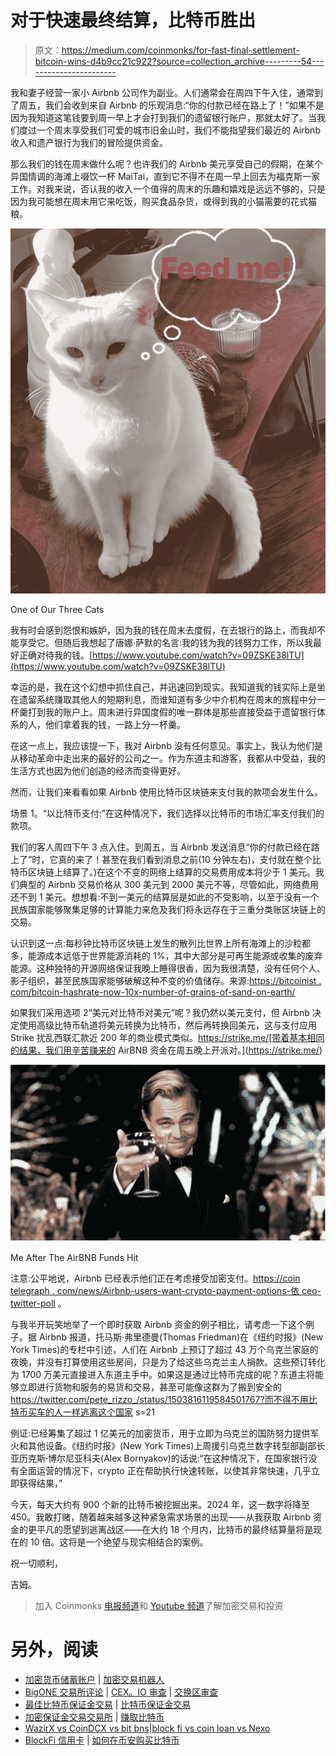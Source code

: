 # 对于快速最终结算，比特币胜出

> 原文：<https://medium.com/coinmonks/for-fast-final-settlement-bitcoin-wins-d4b9cc21c922?source=collection_archive---------54----------------------->

我和妻子经营一家小 Airbnb 公司作为副业。人们通常会在周四下午入住，通常到了周五，我们会收到来自 Airbnb 的乐观消息:“你的付款已经在路上了！”如果不是因为我知道这笔钱要到周一早上才会打到我们的遗留银行账户，那就太好了。当我们度过一个周末享受我们可爱的城市旧金山时，我们不能指望我们最近的 Airbnb 收入和遗产银行为我们的冒险提供资金。

那么我们的钱在周末做什么呢？也许我们的 Airbnb 美元享受自己的假期，在某个异国情调的海滩上啜饮一杯 MaiTai，直到它不得不在周一早上回去为福克斯一家工作。对我来说，否认我的收入一个值得的周末的乐趣和嬉戏是远远不够的，只是因为我可能想在周末用它来吃饭，购买食品杂货，或得到我的小猫需要的花式猫粮。

![](img/e0d2d149f3b982321f52364b8964273d.png)

One of Our Three Cats

我有时会感到怨恨和嫉妒，因为我的钱在周末去度假，在去银行的路上，而我却不能享受它。但随后我想起了唐娜·萨默的名言:我的钱为我的钱努力工作，所以我最好正确对待我的钱。[https://www.youtube.com/watch?v=09ZSKE38lTU](https://www.youtube.com/watch?v=09ZSKE38lTU)

幸运的是，我在这个幻想中抓住自己，并迅速回到现实。我知道我的钱实际上是坐在遗留系统赚取其他人的短期利息，而谁知道有多少中介机构在周末的旅程中分一杯羹打到我的账户上。周末进行异国度假的唯一群体是那些直接受益于遗留银行体系的人，他们拿着我的钱，一路上分一杯羹。

在这一点上，我应该提一下，我对 Airbnb 没有任何意见。事实上，我认为他们是从移动革命中走出来的最好的公司之一。作为东道主和游客，我都从中受益，我的生活方式也因为他们创造的经济而变得更好。

然而，让我们来看看如果 Airbnb 使用比特币区块链来支付我的款项会发生什么。

场景 1。“以比特币支付:”在这种情况下，我们选择以比特币的市场汇率支付我们的款项。

我们的客人周四下午 3 点入住。到周五，当 Airbnb 发送消息“你的付款已经在路上了”时，它真的来了！甚至在我们看到消息之前(10 分钟左右)，支付就在整个比特币区块链上结算了。)在这个不变的网络上结算的交易费用成本将少于 1 美元。我们典型的 Airbnb 交易价格从 300 美元到 2000 美元不等，尽管如此，网络费用还不到 1 美元。想想看:不到一美元的结算层是如此的不受影响，以至于没有一个民族国家能够聚集足够的计算能力来危及我们将永远存在于三重分类账区块链上的交易。

认识到这一点:每秒钟比特币区块链上发生的散列比世界上所有海滩上的沙粒都多，能源成本远低于世界能源消耗的 1%，其中大部分是可再生能源或收集的废弃能源。这种独特的开源网络保证我晚上睡得很香，因为我很清楚，没有任何个人、影子组织，甚至民族国家能够破解这种不变的价值储存。来源:[https://bitcoinist . com/bitcoin-hashrate-now-10x-number-of-grains-of-sand-on-earth/](https://bitcoinist.com/bitcoin-hashrate-now-10x-number-of-grains-of-sand-on-earth/)

如果我们采用选项 2“美元对比特币对美元”呢？我仍然以美元支付，但 Airbnb 决定使用高级比特币轨道将美元转换为比特币，然后再转换回美元，这与支付应用 Strike 扰乱西联汇款近 200 年的商业模式类似。https://strike.me/[带着基本相同的结果，我们用辛苦赚来的 AirBNB 资金在周五晚上开派对。](https://strike.me/)

![](img/3803f24611d3dd42822a5a550770e64b.png)

Me After The AirBNB Funds Hit

注意:公平地说，Airbnb 已经表示他们正在考虑接受加密支付。[https://coin telegraph . com/news/Airbnb-users-want-crypto-payment-options-依 ceo-twitter-poll](https://cointelegraph.com/news/airbnb-users-want-crypto-payment-options-according-to-ceo-twitter-poll) 。

与我半开玩笑地举了一个即时获取 Airbnb 资金的例子相比，请考虑一下这个例子。据 Airbnb 报道，托马斯·弗里德曼(Thomas Friedman)在《纽约时报》(New York Times)的专栏中引述，人们在 Airbnb 上预订了超过 43 万个乌克兰家庭的夜晚，并没有打算使用这些房间，只是为了给这些乌克兰主人捐款。这些预订转化为 1700 万美元直接进入东道主手中。如果这是通过比特币完成的呢？东道主将能够立即进行货物和服务的易货和交易，甚至可能像这群为了搬到安全的 https://twitter.com/pete_rizzo_/status/1503816119584501767?而不得不用比特币买车的人一样逃离这个国家 s=21

例证:已经筹集了超过 1 亿美元的加密货币，用于立即为乌克兰的国防努力提供军火和其他设备。《纽约时报》(New York Times)上周援引乌克兰数字转型部副部长亚历克斯·博尔尼亚科夫(Alex Bornyakov)的话说:“在这种情况下，在国家银行没有全面运营的情况下，crypto 正在帮助执行快速转账，以使其非常快速，几乎立即获得结果，”

今天，每天大约有 900 个新的比特币被挖掘出来。2024 年，这一数字将降至 450。我敢打赌，随着越来越多这种紧急需求场景的出现——从我获取 Airbnb 资金的更平凡的愿望到逃离战区——在大约 18 个月内，比特币的最终结算量将是现在的 10 倍。这将是一个绝望与现实相结合的案例。

祝一切顺利，

吉姆。

> 加入 Coinmonks [电报频道](https://t.me/coincodecap)和 [Youtube 频道](https://www.youtube.com/c/coinmonks/videos)了解加密交易和投资

# 另外，阅读

*   [加密货币储蓄账户](/coinmonks/cryptocurrency-savings-accounts-be3bc0feffbf) | [加密交易机器人](https://coincodecap.com/best-crypto-trading-bots)
*   [BigONE 交易所评论](/coinmonks/bigone-exchange-review-64705d85a1d4) | [CEX。IO 审查](https://coincodecap.com/cex-io-review) | [交换区审查](/coinmonks/swapzone-review-crypto-exchange-data-aggregator-e0ad78e55ed7)
*   [最佳比特币保证金交易](/coinmonks/bitcoin-margin-trading-exchange-bcbfcbf7b8e3) | [比特币保证金交易](https://coincodecap.com/bityard-margin-trading)
*   [加密保证金交易交易所](/coinmonks/crypto-margin-trading-exchanges-428b1f7ad108) | [赚取比特币](/coinmonks/earn-bitcoin-6e8bd3c592d9)
*   [WazirX vs CoinDCX vs bit bns](/coinmonks/wazirx-vs-coindcx-vs-bitbns-149f4f19a2f1)|[block fi vs coin loan vs Nexo](/coinmonks/blockfi-vs-coinloan-vs-nexo-cb624635230d)
*   [BlockFi 信用卡](https://coincodecap.com/blockfi-credit-card) | [如何在币安购买比特币](https://coincodecap.com/buy-bitcoin-binance)
